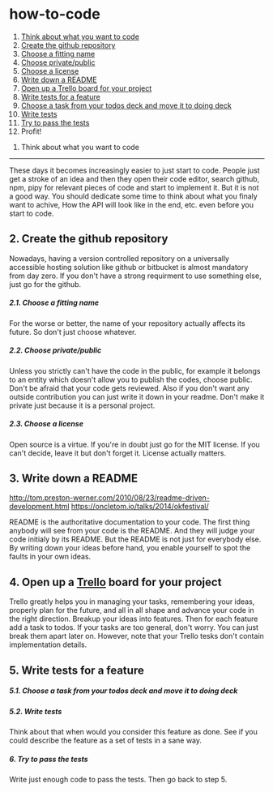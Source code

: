 how-to-code
===========

1. [Think about what you want to code][1]
2. [Create the github repository][2]
  1. [Choose a fitting name][2.1]
  2. [Choose private/public][2.2]
  3. [Choose a license][2.3]
3. [Write down a README][3]
4. [Open up a Trello board for your project][4]
5. [Write tests for a feature][5]
  1. [Choose a task from your todos deck and move it to doing deck][5.1]
  2. [Write tests][5.2]
6. [Try to pass the tests][6]
7. Profit!


[1]: #1-think-about-what-you-want-to-code
1. Think about what you want to code
---

These days it becomes increasingly easier to just start to code. People just get a stroke of an idea and then they open their code editor, search github, npm, pipy for relevant pieces of code and start to implement it. But it is not a good way. You should dedicate some time to think about what you finaly want to achive, How the API will look like in the end, etc. even before you start to code.

[2]: #2-create-the-github-repository
2. Create the github repository
---

Nowadays, having a version controlled repository on a universally accessible hosting solution like github or bitbucket is almost mandatory from day zero. If you don't have a strong requirment to use something else, just go for the github.

[2.1]: #21-choose-a-fitting-name
##### 2.1. Choose a fitting name
For the worse or better, the name of your repository actually affects its future. So don't just choose whatever.

[2.2]: #22-choose-privatepublic
##### 2.2. Choose private/public
Unless you strictly can't have the code in the public, for example it belongs to an entity which doesn't allow you to publish the codes, choose public. Don't be afraid that your code gets reviewed. Also if you don't want any outside contribution you can just write it down in your readme. Don't make it private just because it is a personal project.

[2.3]: #23-choose-a-license
##### 2.3. Choose a license
Open source is a virtue. If you're in doubt just go for the MIT license. If you can't decide, leave it but don't forget it. License actually matters.

[3]: #3-write-down-a-readme
3. Write down a README
---

http://tom.preston-werner.com/2010/08/23/readme-driven-development.html
https://oncletom.io/talks/2014/okfestival/

README is the authoritative documentation to your code. The first thing anybody will see from your code is the README. And they will judge your code initialy by its README. But the README is not just for everybody else. By writing down your ideas before hand, you enable yourself to spot the faults in your own ideas.

[4]: #4-open-up-a-trello-board-for-your-project
4. Open up a [Trello](https://trello.com/) board for your project
---

Trello greatly helps you in managing your tasks, remembering your ideas, properly plan for the future, and all in all shape and advance your code in the right direction. Breakup your ideas into features. Then for each feature add a task to todos. If your tasks are too general, don't worry. You can just break them apart later on. However, note that your Trello tesks don't contain implementation details.

[5]: #5-write-tests-for-a-feature
5. Write tests for a feature
---

[5.1]: #51-choose-a-task-from-your-todos-deck-and-move-it-to-doing-deck
##### 5.1. Choose a task from your todos deck and move it to doing deck

[5.2]: #52-write-tests
##### 5.2. Write tests
Think about that when would you consider this feature as done. See if you could describe the feature as a set of tests in a sane way.

[6]: #6-try-to-pass-the-tests
##### 6. Try to pass the tests
Write just enough code to pass the tests. Then go back to step 5.
